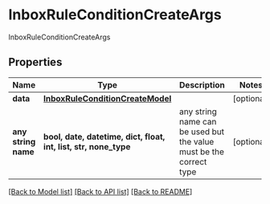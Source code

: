 # InboxRuleConditionCreateArgs

InboxRuleConditionCreateArgs

## Properties
Name | Type | Description | Notes
------------ | ------------- | ------------- | -------------
**data** | [**InboxRuleConditionCreateModel**](InboxRuleConditionCreateModel.md) |  | [optional] 
**any string name** | **bool, date, datetime, dict, float, int, list, str, none_type** | any string name can be used but the value must be the correct type | [optional]

[[Back to Model list]](../README.md#documentation-for-models) [[Back to API list]](../README.md#documentation-for-api-endpoints) [[Back to README]](../README.md)


